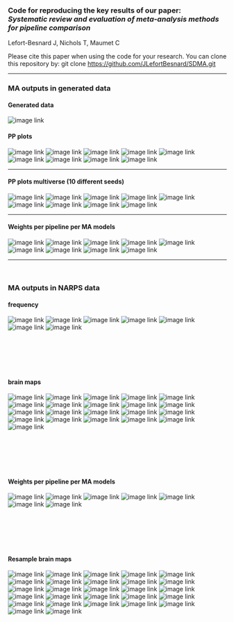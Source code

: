### Code for reproducing the key results of our paper: <br>_Systematic review and evaluation of meta-analysis methods for pipeline comparison_

Lefort-Besnard J, Nichols T, Maumet C

Please cite this paper when using the code for your research.
You can clone this repository by:
git clone https://github.com/JLefortBesnard/SDMA.git

---

### MA outputs in generated data

#### Generated data

![image link](results_in_generated_data/data_visualisation.png)
&nbsp;

#### PP plots

![image link](results_in_generated_data/pp_plot_Null.png)
![image link](results_in_generated_data/pp_plot_Null_correlated_80%25.png)
![image link](results_in_generated_data/pp_plot_Null_correlated_50%25.png)
![image link](results_in_generated_data/pp_plot_Null_correlated_20%25.png)
![image link](results_in_generated_data/pp_plot_Non-null_heterogeneous_voxels.png)
![image link](results_in_generated_data/pp_plot_Non-null_heterogeneous_pipelines_20%25.png)
![image link](results_in_generated_data/pp_plot_Non-null_heterogeneous_pipelines_30%25.png)
![image link](results_in_generated_data/pp_plot_Non-null_heterogeneous_pipelines_50%25.png)
![image link](results_in_generated_data/pp_plot_Non-null_heterogeneous_pipelines_(%2B3_indep).png)
&nbsp;

---

#### PP plots multiverse (10 different seeds)

![image link](results_in_generated_data/pp_plot_multiverse_Null.png)
![image link](results_in_generated_data/pp_plot_multiverse_Null_correlated_80%25.png)
![image link](results_in_generated_data/pp_plot_multiverse_Null_correlated_50%25.png)
![image link](results_in_generated_data/pp_plot_multiverse_Null_correlated_20%25.png)
![image link](results_in_generated_data/pp_plot_multiverse_Non-null_heterogeneous_voxels.png)
![image link](results_in_generated_data/pp_plot_multiverse_Non-null_heterogeneous_pipelines_20%25.png)
![image link](results_in_generated_data/pp_plot_multiverse_Non-null_heterogeneous_pipelines_30%25.png)
![image link](results_in_generated_data/pp_plot_multiverse_Non-null_heterogeneous_pipelines_50%25.png)
![image link](results_in_generated_data/pp_plot_multiverse_Non-null_heterogeneous_pipelines_(%2B3_indep).png)
&nbsp;

---


#### Weights per pipeline per MA models
![image link](results_in_generated_data/weights_in_Null.png)
![image link](results_in_generated_data/weights_in_Null_correlated_80%25.png)
![image link](results_in_generated_data/weights_in_Null_correlated_50%25.png)
![image link](results_in_generated_data/weights_in_Null_correlated_20%25.png)
![image link](results_in_generated_data/weights_in_Non-null_heterogeneous_voxels.png)
![image link](results_in_generated_data/weights_in_Non-null_heterogeneous_pipelines_20%25.png)
![image link](results_in_generated_data/weights_in_Non-null_heterogeneous_pipelines_30%25.png)
![image link](results_in_generated_data/weights_in_Non-null_heterogeneous_pipelines_50%25.png)
![image link](results_in_generated_data/weights_in_Non-null_heterogeneous_pipelines_(%2B3_indep).png)
&nbsp;

---

&nbsp;
### MA outputs in NARPS data

#### frequency
![image link](results_in_Narps_data/hyp1_MA_outputs.png)
![image link](results_in_Narps_data/hyp2_MA_outputs.png)
![image link](results_in_Narps_data/hyp5_MA_outputs.png)
![image link](results_in_Narps_data/hyp6_MA_outputs.png)
![image link](results_in_Narps_data/hyp7_MA_outputs.png)
![image link](results_in_Narps_data/hyp8_MA_outputs.png)
![image link](results_in_Narps_data/hyp9_MA_outputs.png)

&nbsp;
---
&nbsp;

#### brain maps
![image link](results_in_Narps_data/thresholded_map_hyp1_nofdr.png)
![image link](results_in_Narps_data/similarity_maps_hyp1.png)
![image link](results_in_Narps_data/contrast_maps_hyp1.png)
![image link](results_in_Narps_data/thresholded_map_hyp2_nofdr.png)
![image link](results_in_Narps_data/similarity_maps_hyp2.png)
![image link](results_in_Narps_data/contrast_maps_hyp2.png)
![image link](results_in_Narps_data/thresholded_map_hyp5_nofdr.png)
![image link](results_in_Narps_data/similarity_maps_hyp5.png)
![image link](results_in_Narps_data/contrast_maps_hyp5.png)
![image link](results_in_Narps_data/thresholded_map_hyp6_nofdr.png)
![image link](results_in_Narps_data/similarity_maps_hyp6.png)
![image link](results_in_Narps_data/contrast_maps_hyp6.png)
![image link](results_in_Narps_data/thresholded_map_hyp7_nofdr.png)
![image link](results_in_Narps_data/similarity_maps_hyp7.png)
![image link](results_in_Narps_data/contrast_maps_hyp7.png)
![image link](results_in_Narps_data/thresholded_map_hyp8_nofdr.png)
![image link](results_in_Narps_data/similarity_maps_hyp8.png)
![image link](results_in_Narps_data/contrast_maps_hyp8.png)
![image link](results_in_Narps_data/thresholded_map_hyp9_nofdr.png)
![image link](results_in_Narps_data/similarity_maps_hyp9.png)
![image link](results_in_Narps_data/contrast_maps_hyp9.png)

&nbsp;
---
&nbsp;

#### Weights per pipeline per MA models
![image link](results_in_Narps_data/weights_in_hyp_1.png)
![image link](results_in_Narps_data/weights_in_hyp_2.png)
![image link](results_in_Narps_data/weights_in_hyp_5.png)
![image link](results_in_Narps_data/weights_in_hyp_6.png)
![image link](results_in_Narps_data/weights_in_hyp_7.png)
![image link](results_in_Narps_data/weights_in_hyp_8.png)
![image link](results_in_Narps_data/weights_in_hyp_9.png)


&nbsp;
---
&nbsp;

#### Resample brain maps
![image link](results_in_Narps_data/Hyp1_resampled_maps_part_0.png)
![image link](results_in_Narps_data/Hyp1_resampled_maps_part_1.png)
![image link](results_in_Narps_data/Hyp1_resampled_maps_part_2.png)
![image link](results_in_Narps_data/Hyp2_resampled_maps_part_0.png)
![image link](results_in_Narps_data/Hyp2_resampled_maps_part_1.png)
![image link](results_in_Narps_data/Hyp2_resampled_maps_part_2.png)
![image link](results_in_Narps_data/Hyp5_resampled_maps_part_0.png)
![image link](results_in_Narps_data/Hyp5_resampled_maps_part_1.png)
![image link](results_in_Narps_data/Hyp5_resampled_maps_part_2.png)
![image link](results_in_Narps_data/Hyp6_resampled_maps_part_0.png)
![image link](results_in_Narps_data/Hyp6_resampled_maps_part_1.png)
![image link](results_in_Narps_data/Hyp6_resampled_maps_part_2.png)
![image link](results_in_Narps_data/Hyp7_resampled_maps_part_0.png)
![image link](results_in_Narps_data/Hyp7_resampled_maps_part_1.png)
![image link](results_in_Narps_data/Hyp7_resampled_maps_part_2.png)
![image link](results_in_Narps_data/Hyp7_resampled_maps_part_0.png)
![image link](results_in_Narps_data/Hyp7_resampled_maps_part_1.png)
![image link](results_in_Narps_data/Hyp7_resampled_maps_part_2.png)
![image link](results_in_Narps_data/Hyp8_resampled_maps_part_0.png)
![image link](results_in_Narps_data/Hyp8_resampled_maps_part_1.png)
![image link](results_in_Narps_data/Hyp8_resampled_maps_part_2.png)
![image link](results_in_Narps_data/Hyp9_resampled_maps_part_0.png)
![image link](results_in_Narps_data/Hyp9_resampled_maps_part_1.png)
![image link](results_in_Narps_data/Hyp9_resampled_maps_part_2.png)
![image link](results_in_Narps_data/Hyp1_resampled_maps_part_0.png)
![image link](results_in_Narps_data/Hyp1_resampled_maps_part_1.png)
![image link](results_in_Narps_data/Hyp1_resampled_maps_part_2.png)
